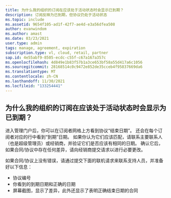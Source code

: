 ```yaml
---
title: 为什么我的组织的订阅在应该处于活动状态时会显示已到期？
description: 订阅反映为已到期，但协议仍处于活动状态
ms.topic: include
ms.assetid: 9654f105-ad1f-42f7-ae4d-e3a56dfea508
author: evanwindom
ms.author: amast
ms.date: 03/23/2021
user.type: admin
tags: manage, agreement, expiration
subscription.type: vl, cloud, retail, partner
sap.id: 4e55abf9-8505-ecdc-c55f-c67a167a357c
ms.openlocfilehash: 4d849e1b83f57b1a3ce653bf58a55d417a6c1056
ms.sourcegitcommit: 28168514c0c9472e852de35cceb4f95837669da6
ms.translationtype: MT
ms.contentlocale: zh-CN
ms.lasthandoff: 11/30/2021
ms.locfileid: "133254441"
---
```

## <a name="why-are-my-organizations-subscriptions-showing-as-expired-when-they-should-be-active"></a>为什么我的组织的订阅在应该处于活动状态时会显示为已到期？

进入管理门户后，你可以在订阅者网格上方看到协议“结束日期”。 还会在每个订阅者对应的行中看到“到期”日期。 如果你认为它们应该匹配，请联系主要联系人（也是超级管理员）或经销商，并验证它们是否应该有相同的日期。 确认它后，如果合同/协议中存在任何差异，请向经销商提交请求以进行必要更改。 

如果合同/协议上没有错误，请通过提交下面的联机请求来联系支持人员，并准备好以下信息：
- 协议编号
- 你看到的到期日期和正确的日期
- 屏幕截图，显示了差异，此外还显示了表明正确结束日期的合同